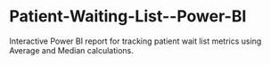 # Patient-Waiting-List--Power-BI
Interactive Power BI report for tracking patient wait list metrics using Average and Median calculations.

